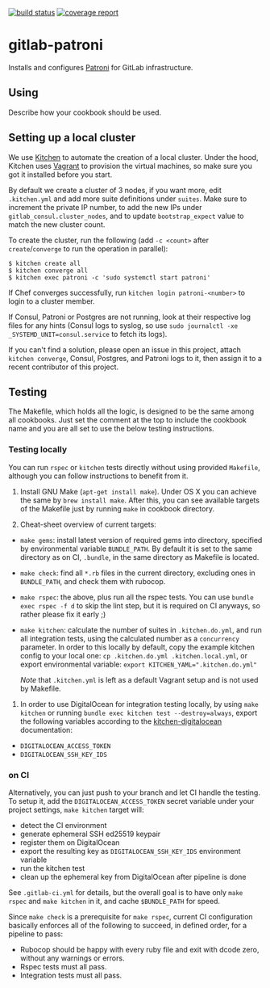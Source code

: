 [![build status](https://gitlab.com/gitlab-cookbooks/gitlab-patroni/badges/master/build.svg)](https://gitlab.com/gitlab-cookbooks/gitlab-patroni/commits/master)
[![coverage report](https://gitlab.com/gitlab-cookbooks/gitlab-patroni/badges/master/coverage.svg)](https://gitlab.com/gitlab-cookbooks/gitlab-patroni/commits/master)

# gitlab-patroni

Installs and configures [Patroni](https://github.com/zalando/patroni) for GitLab infrastructure.

## Using

Describe how your cookbook should be used.

## Setting up a local cluster

We use [Kitchen](https://kitchen.ci/) to automate the creation of a local cluster.
Under the hood, Kitchen uses [Vagrant](https://www.vagrantup.com/) to provision
the virtual machines, so make sure you got it installed before you start.

By default we create a cluster of 3 nodes, if you want more, edit `.kitchen.yml`
and add more suite definitions under `suites`. Make sure to increment the private IP
number, to add the new IPs under `gitlab_consul.cluster_nodes`, and to update
`bootstrap_expect` value to match the new cluster count.

To create the cluster, run the following (add `-c <count>` after `create`/`converge` to
run the operation in parallel):

```
$ kitchen create all
$ kitchen converge all
$ kitchen exec patroni -c 'sudo systemctl start patroni'
```

If Chef converges successfully, run `kitchen login patroni-<number>` to login to a cluster member.

If Consul, Patroni or Postgres are not running, look at their respective log files for any hints
(Consul logs to syslog, so use `sudo journalctl -xe _SYSTEMD_UNIT=consul.service` to fetch its logs).

If you can't find a solution, please open an issue in this project, attach `kitchen converge`, Consul,
Postgres, and Patroni logs to it, then assign it to a recent contributor of this project.

## Testing

The Makefile, which holds all the logic, is designed to be the same among all
cookbooks. Just set the comment at the top to include the cookbook name and
you are all set to use the below testing instructions.

### Testing locally

You can run `rspec` or `kitchen` tests directly without using provided
`Makefile`, although you can follow instructions to benefit from it.

1. Install GNU Make (`apt-get install make`). Under OS X you can achieve the
   same by `brew install make`. After this, you can see available targets of
   the Makefile just by running `make` in cookbook directory.

1. Cheat-sheet overview of current targets:

 * `make gems`: install latest version of required gems into directory,
   specified by environmental variable `BUNDLE_PATH`. By default it is set to
   the same directory as on CI, `.bundle`, in the same directory as Makefile
   is located.

 * `make check`: find all `*.rb` files in the current directory, excluding ones
   in `BUNDLE_PATH`, and check them with rubocop.

 * `make rspec`: the above, plus run all the rspec tests. You can use
   `bundle exec rspec -f d` to skip the lint step, but it is required on CI
   anyways, so rather please fix it early ;)

 * `make kitchen`: calculate the number of suites in `.kitchen.do.yml`, and
   run all integration tests, using the calculated number as a `concurrency`
   parameter. In order to this locally by default, copy the example kitchen
   config to your local one: `cp .kitchen.do.yml .kitchen.local.yml`, or
   export environmental variable: `export KITCHEN_YAML=".kitchen.do.yml"`

   *Note* that `.kitchen.yml` is left as a default Vagrant setup and is not
   used by Makefile.

1. In order to use DigitalOcean for integration testing locally, by using
   `make kitchen` or running `bundle exec kitchen test --destroy=always`,
   export the following variables according to the
   [kitchen-digitalocean](https://github.com/test-kitchen/kitchen-digitalocean)
   documentation:
  * `DIGITALOCEAN_ACCESS_TOKEN`
  * `DIGITALOCEAN_SSH_KEY_IDS`

### on CI

Alternatively, you can just push to your branch and let CI handle the testing.
To setup it, add the `DIGITALOCEAN_ACCESS_TOKEN` secret variable under your
project settings, `make kitchen` target will:
 * detect the CI environment
 * generate ephemeral SSH ed25519 keypair
 * register them on DigitalOcean
 * export the resulting key as `DIGITALOCEAN_SSH_KEY_IDS` environment variable
 * run the kitchen test
 * clean up the ephemeral key from DigitalOcean after pipeline is done

See `.gitlab-ci.yml` for details, but the overall goal is to have only
`make rspec` and `make kitchen` in it, and cache `$BUNDLE_PATH` for speed.

Since `make check` is a prerequisite for `make rspec`, current CI configuration
basically enforces all of the following to succeed, in defined order, for a
pipeline to pass:
 * Rubocop should be happy with every ruby file and exit with dcode zero,
   without any warnings or errors.
 * Rspec tests must all pass.
 * Integration tests must all pass.
